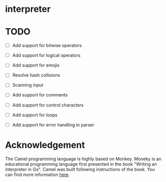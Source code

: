 # interpreter

# TODO 

- [ ] Add support for bitwise operators 
- [ ] Add support for logical operators 
- [ ] Add support for emojis 
- [ ] Resolve hash collisions
- [ ] Scanning input
- [ ] Add support for comments
- [ ] Add support for control characters
- [ ] Add support for loops
- [ ] Add support for error handling in parser 



# Acknowledgement 
The Camel programming language is highly based on Monkey. Moneky is an educational programming language first presented in the book "Writing an interpreter in Go". Camel was built following instructions of the book. You can find more information [here](https://interpreterbook.com/).
